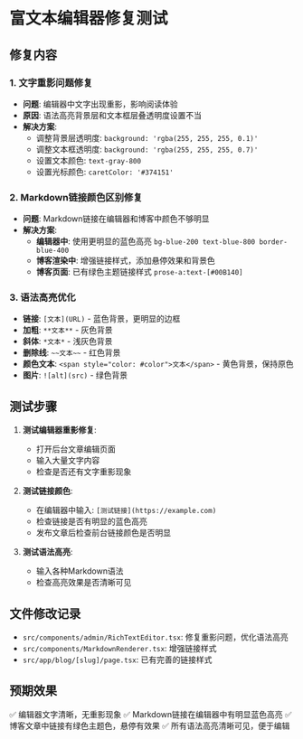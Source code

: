 # 富文本编辑器修复测试

## 修复内容

### 1. 文字重影问题修复
- **问题**: 编辑器中文字出现重影，影响阅读体验
- **原因**: 语法高亮背景层和文本框层叠透明度设置不当
- **解决方案**:
  - 调整背景层透明度: `background: 'rgba(255, 255, 255, 0.1)'`
  - 调整文本框透明度: `background: 'rgba(255, 255, 255, 0.7)'`
  - 设置文本颜色: `text-gray-800`
  - 设置光标颜色: `caretColor: '#374151'`

### 2. Markdown链接颜色区别修复
- **问题**: Markdown链接在编辑器和博客中颜色不够明显
- **解决方案**:
  - **编辑器中**: 使用更明显的蓝色高亮 `bg-blue-200 text-blue-800 border-blue-400`
  - **博客渲染中**: 增强链接样式，添加悬停效果和背景色
  - **博客页面**: 已有绿色主题链接样式 `prose-a:text-[#00B140]`

### 3. 语法高亮优化
- **链接**: `[文本](URL)` - 蓝色背景，更明显的边框
- **加粗**: `**文本**` - 灰色背景
- **斜体**: `*文本*` - 浅灰色背景  
- **删除线**: `~~文本~~` - 红色背景
- **颜色文本**: `<span style="color: #color">文本</span>` - 黄色背景，保持原色
- **图片**: `![alt](src)` - 绿色背景

## 测试步骤

1. **测试编辑器重影修复**:
   - 打开后台文章编辑页面
   - 输入大量文字内容
   - 检查是否还有文字重影现象

2. **测试链接颜色**:
   - 在编辑器中输入: `[测试链接](https://example.com)`
   - 检查链接是否有明显的蓝色高亮
   - 发布文章后检查前台链接颜色是否明显

3. **测试语法高亮**:
   - 输入各种Markdown语法
   - 检查高亮效果是否清晰可见

## 文件修改记录

- `src/components/admin/RichTextEditor.tsx`: 修复重影问题，优化语法高亮
- `src/components/MarkdownRenderer.tsx`: 增强链接样式
- `src/app/blog/[slug]/page.tsx`: 已有完善的链接样式

## 预期效果

✅ 编辑器文字清晰，无重影现象
✅ Markdown链接在编辑器中有明显蓝色高亮
✅ 博客文章中链接有绿色主题色，悬停有效果
✅ 所有语法高亮清晰可见，便于编辑
